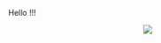Hello !!!

<div id="header" align="center">
  <img src="https://media3.giphy.com/media/v1.Y2lkPTc5MGI3NjExdGd3ZnluOHZvaTJpcmgzYjFmamxzNGlja3hldW9zc3ZtbzVidzhpMiZlcD12MV9pbnRlcm5hbF9naWZfYnlfaWQmY3Q9Zw/bGgsc5mWoryfgKBx1u/giphy.gif"</img>

</div>
